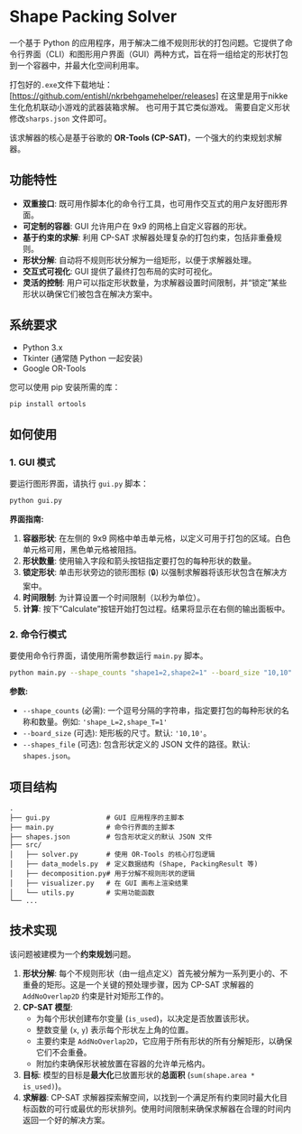 # Shape Packing Solver

一个基于 Python 的应用程序，用于解决二维不规则形状的打包问题。它提供了命令行界面（CLI）和图形用户界面（GUI）两种方式，旨在将一组给定的形状打包到一个容器中，并最大化空间利用率。

打包好的`.exe`文件下载地址：[https://github.com/entishl/nkrbehgamehelper/releases]
在这里是用于nikke 生化危机联动小游戏的武器装箱求解。
也可用于其它类似游戏。
需要自定义形状修改`sharps.json` 文件即可。

该求解器的核心是基于谷歌的 **OR-Tools (CP-SAT)**，一个强大的约束规划求解器。

## 功能特性

- **双重接口**: 既可用作脚本化的命令行工具，也可用作交互式的用户友好图形界面。
- **可定制的容器**: GUI 允许用户在 9x9 的网格上自定义容器的形状。
- **基于约束的求解**: 利用 CP-SAT 求解器处理复杂的打包约束，包括非重叠规则。
- **形状分解**: 自动将不规则形状分解为一组矩形，以便于求解器处理。
- **交互式可视化**: GUI 提供了最终打包布局的实时可视化。
- **灵活的控制**: 用户可以指定形状数量，为求解器设置时间限制，并“锁定”某些形状以确保它们被包含在解决方案中。

## 系统要求

- Python 3.x
- Tkinter (通常随 Python 一起安装)
- Google OR-Tools

您可以使用 pip 安装所需的库：
```bash
pip install ortools
```

## 如何使用

### 1. GUI 模式

要运行图形界面，请执行 `gui.py` 脚本：

```bash
python gui.py
```

**界面指南:**

1.  **容器形状**: 在左侧的 9x9 网格中单击单元格，以定义可用于打包的区域。白色单元格可用，黑色单元格被阻挡。
2.  **形状数量**: 使用输入字段和箭头按钮指定要打包的每种形状的数量。
3.  **锁定形状**: 单击形状旁边的锁形图标 (🔒) 以强制求解器将该形状包含在解决方案中。
4.  **时间限制**: 为计算设置一个时间限制（以秒为单位）。
5.  **计算**: 按下“Calculate”按钮开始打包过程。结果将显示在右侧的输出面板中。

### 2. 命令行模式

要使用命令行界面，请使用所需参数运行 `main.py` 脚本。

```bash
python main.py --shape_counts "shape1=2,shape2=1" --board_size "10,10"
```

**参数:**

-   `--shape_counts` (必需): 一个逗号分隔的字符串，指定要打包的每种形状的名称和数量。例如: `'shape_L=2,shape_T=1'`
-   `--board_size` (可选): 矩形板的尺寸。默认: `'10,10'`。
-   `--shapes_file` (可选): 包含形状定义的 JSON 文件的路径。默认: `shapes.json`。

## 项目结构

```
.
├── gui.py              # GUI 应用程序的主脚本
├── main.py             # 命令行界面的主脚本
├── shapes.json         # 包含形状定义的默认 JSON 文件
├── src/
│   ├── solver.py       # 使用 OR-Tools 的核心打包逻辑
│   ├── data_models.py  # 定义数据结构 (Shape, PackingResult 等)
│   ├── decomposition.py# 用于分解不规则形状的逻辑
│   ├── visualizer.py   # 在 GUI 画布上渲染结果
│   └── utils.py        # 实用功能函数
└── ...
```

## 技术实现

该问题被建模为一个**约束规划**问题。

1.  **形状分解**: 每个不规则形状（由一组点定义）首先被分解为一系列更小的、不重叠的矩形。这是一个关键的预处理步骤，因为 CP-SAT 求解器的 `AddNoOverlap2D` 约束是针对矩形工作的。
2.  **CP-SAT 模型**:
    -   为每个形状创建布尔变量 (`is_used`)，以决定是否放置该形状。
    -   整数变量 (`x`, `y`) 表示每个形状左上角的位置。
    -   主要约束是 `AddNoOverlap2D`，它应用于所有形状的所有分解矩形，以确保它们不会重叠。
    -   附加约束确保形状被放置在容器的允许单元格内。
3.  **目标**: 模型的目标是**最大化**已放置形状的**总面积** (`sum(shape.area * is_used)`)。
4.  **求解器**: CP-SAT 求解器探索解空间，以找到一个满足所有约束同时最大化目标函数的可行或最优的形状排列。使用时间限制来确保求解器在合理的时间内返回一个好的解决方案。